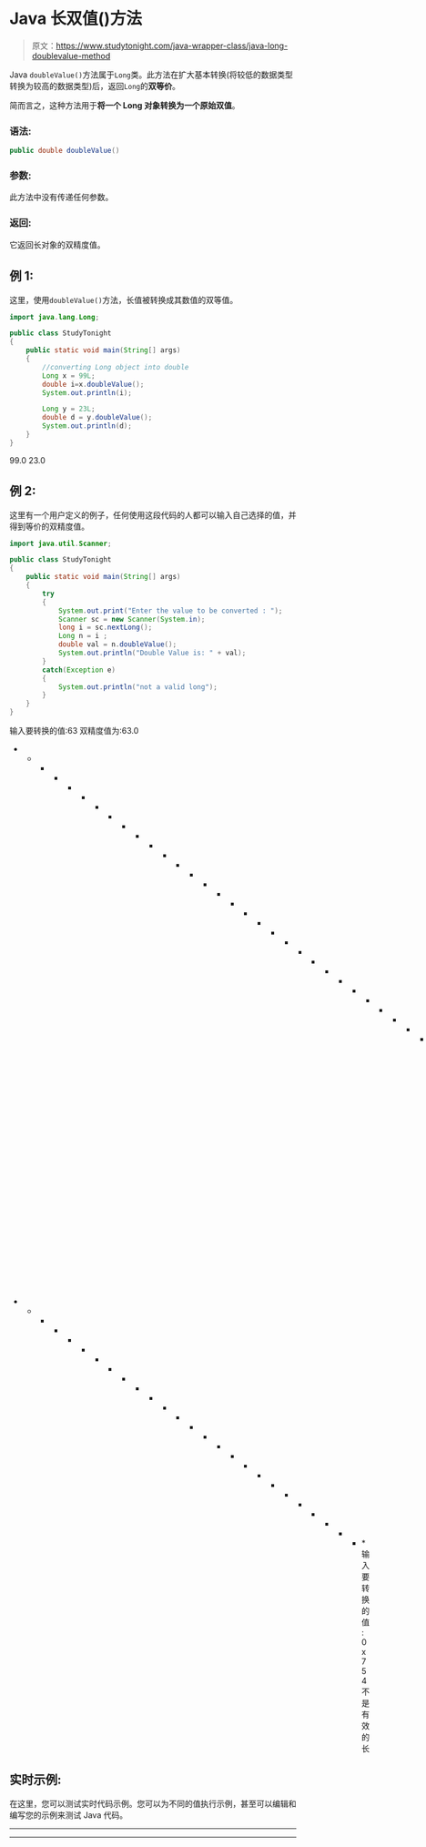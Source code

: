 # Java 长双值()方法

> 原文：<https://www.studytonight.com/java-wrapper-class/java-long-doublevalue-method>

Java `doubleValue()`方法属于`Long`类。此方法在扩大基本转换(将较低的数据类型转换为较高的数据类型)后，返回`Long`的**双等价**。

简而言之，这种方法用于**将一个 Long 对象转换为一个原始双值**。

### 语法:

```java
public double doubleValue() 
```

### 参数:

此方法中没有传递任何参数。

### 返回:

它返回长对象的双精度值。

## 例 1:

这里，使用`doubleValue()`方法，长值被转换成其数值的双等值。

```java
import java.lang.Long;

public class StudyTonight
{  
    public static void main(String[] args) 
    {  
        //converting Long object into double
        Long x = 99L;
        double i=x.doubleValue();
        System.out.println(i);       

        Long y = 23L;  
        double d = y.doubleValue();  
        System.out.println(d);
    }  
} 
```

99.0
23.0

## 例 2:

这里有一个用户定义的例子，任何使用这段代码的人都可以输入自己选择的值，并得到等价的双精度值。

```java
import java.util.Scanner;  

public class StudyTonight
{  
    public static void main(String[] args) 
    {  
        try
        {
            System.out.print("Enter the value to be converted : ");  
            Scanner sc = new Scanner(System.in);  
            long i = sc.nextLong();  
            Long n = i ;  
            double val = n.doubleValue();  
            System.out.println("Double Value is: " + val);  
        }
        catch(Exception e)
        {
            System.out.println("not a valid long"); 
        }
    }
}
```

输入要转换的值:63
双精度值为:63.0
* * * * * * * * * * * * * * * * * * * * * * * * * * * * * * * * * *输入要转换的值:-56
双精度值为:-56.0
* * * * * * * * * * * * * * * * * * * * * * * * * * *输入要转换的值:0x754
不是有效的长

## 实时示例:

在这里，您可以测试实时代码示例。您可以为不同的值执行示例，甚至可以编辑和编写您的示例来测试 Java 代码。

* * *

* * *